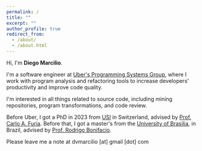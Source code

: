 ```yaml
---
permalink: /
title: ""
excerpt: ""
author_profile: true
redirect_from: 
  - /about/
  - /about.html
---
```


Hi, I'm **Diego Marcilio**.

I'm a software engineer at [Uber's Programming Systems Group](https://www.uber.com/nl/en/about/science/), where I work with program analysis and refactoring tools to increase developers' productivity and improve code quality.

I'm interested in all things related to source code, including mining repositories, program transformations, and code review.

Before Uber, I got a PhD in 2023 from [USI](https://www.si.usi.ch/) in Switzerland, advised by [Prof. Carlo A. Furia](https://bugcounting.net). Before that, I got a master's from the [University of Brasilia](https://international.unb.br/informatics-doctoral), in Brazil, advised by [Prof. Rodrigo Bonifacio](https://rbonifacio.github.io/).   

Please leave me a note at dvmarcilio [at] gmail [dot] com
